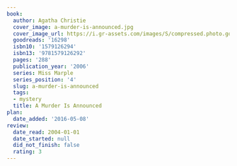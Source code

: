```yaml
---
book:
  author: Agatha Christie
  cover_image: a-murder-is-announced.jpg
  cover_image_url: https://i.gr-assets.com/images/S/compressed.photo.goodreads.com/books/1348508635l/16298.jpg
  goodreads: '16298'
  isbn10: '1579126294'
  isbn13: '9781579126292'
  pages: '288'
  publication_year: '2006'
  series: Miss Marple
  series_position: '4'
  slug: a-murder-is-announced
  tags:
  - mystery
  title: A Murder Is Announced
plan:
  date_added: '2016-05-08'
review:
  date_read: 2004-01-01
  date_started: null
  did_not_finish: false
  rating: 3
---
```

